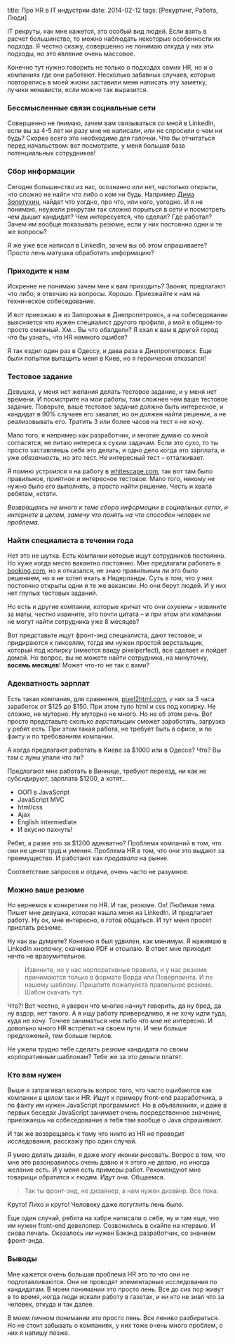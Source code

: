 title: Про HR в IT индустрии
date: 2014-02-12
tags: [Рекуртинг, Работа, Люди]

IT рекруты, как мне кажется, это особый вид людей. Если взять в расчет большинство, то можно наблюдать некоторые особенности их подхода. Я честно скажу, совершенно не понимаю откуда у них эти подходы, но это явление очень массовое.

Конечно тут нужно говорить не только о подходах самих HR, но и о компаниях где они работают. Несколько забавных случаев, которые повторялись в моей жизни заставили меня написать эту заметку, лучики ненависти, если можно так выразится.

### Бессмысленные связи социальные сети

Совершенно не пнимаю, зачем вам связываться со мной в LinkedIn, если вы за 4-5 лет ни разу мне не написали, или не спросили о чем ни будь? Скорее всего это необходимо для галочки. Что бы отчитаться перед начальством: вот посмотрите, у меня большая база потенциальных сотрудников!

### Сбор информации

Сегодня большинство из нас, осознанно или нет, настолько открыты, что сложно не найти что либо о ком ни будь. Например [Дима Золотухин](http://razvedka.in.ua/), найдет что уогдно, про что, или кого, уогодно. И я не понимаю, неужели рекрутам так сложно порыться в сети и посмотреть чем дышит кандидат? Чем интересуется, что сделал? Где работал? Зачем им вообще показывать резюме, если у них постоянно одни и те же вопросы?

Я же уже все написал в LinkedIn, зачем вы об этом спрашиваете? Просто лень матушка обработать информацию?

### Приходите к нам

Искренне не понимаю зачем мне к вам приходить? Звонят, предлагают что либо, я отвечаю на вопросы. Хорошо. Приезжайте к нам на техническое собеседование.

И вот приезжаю я из Запорожья в Днепропетровск, а на собеседовании выясняется что нужен специалист другого профиля, а мой в общем-то просто смежный. Хм... Вы что обалдели? Я ехал к вам в другой город что бы узнать, что HR немного ошибся? 

Я так ездил один раз в Одессу, и дава раза в Днепропетровск. Еще были попытки вытащить меня в Киев, но я героически отказался!

### Тестовое задание

Девушка, у меня нет желания делать тестовое задание, и у меня нет времени. И посмотрите на мои работы, там сложнее чем ваше тестовое задание. Поверьте, ваше тестовое задание должно быть интересное, и кандидат в 90% случаев его завалит, но он должен найти решение, а не реализовывать его. Тратить 3 или более часов на тест я не хочу. 

Мало того, я например как разработчик, и многие думаю со мной согласятся, не питаю интереса к сухим задачам. Если это сухо, то   ты просто заставляешь себя это делать, и одно дело когда это зарплата, и уже *обязанность*, но это тест. Не интересный тест – отталкивает.

Я помню устроился я на работу в [whitescape.com](http://whitescape.com/), так вот там было правильное, приятное и интересное тестовое. Мало того, никому не нужно было его выполнять, а просто найти решение. Честь и хвала ребятам, кстати.

*Возвращаясь не много к теме сбора информации в социальных сетях, и интернете в целом, замечу что понять на что способен человек не проблема.*

### Найти специалиста в течении года

Нет это не шутка. Есть компании которые ищут сотрудников постоянно. Но хуже когда место вакантно постоянно. Мне предлагали работать в [booking.com](http://www.booking.com/), но я отказался, не знаю правильным ли это было решением, но я не хотел ехать в Нидерланды. Суть в том, что у них постоянно открыты одни и те же вакансии. Но они берут людей. И у них нет глупых тестовых заданий.

Но есть и другие компании, которые кричат что они *охуенны* – извините за маты, честно извините, это почти цитата – и при этом эти компании не могут найти сотрудника уже 8 месяцев?

Вот представьте ищут фронт-энд специалиста, дают тестовое, и придираются к пикселям, тогда им нужен простой верстальщик, который под копирку (имеется ввиду pixelperfect), все сделает и пойдет домой. Но вопрос, вы не можете найти сотрудника, на минуточку, **восемь месяцев**! Может что-то не так с вами?

### Адекватность зарплат

Есть такая компания, для сравнения, [pixel2html.com](http://pixel2html.com/), у них за 3 часа заработок от $125 до $150. При этом тупо html и css под копирку. Не сложно, не муторно. Ну муторно не много. Но не об этом речь. Вот просто представьте сколько *верстальщик* сможет заработать, загрузка у ребят есть. При этом такая работа, не требует быть в офисе, и по факту и по требованиям компании.

А когда предлагают работать в Киеве за $1000 или в Одессе? Что? Вы там с луны упали что ли?

Предлагают мне работать в Виннице, требуют переезд, ни как не субсидируют, зарплата $1200, а хотят...

* ООП в JavaScript
* JavaScript MVC
* html/css
* Ajax
* English intermediate
* И вкусно пахнуть!

Ребят, а разве это за $1200 адекватно? Проблема компаний в том, что они не ценят труд и умения. Проблема HR в том, что они это выдают за преимущество. И работают как *продавала* на рынке.

Соответствие запросов и отдачи, очень часто не разумное.

### Можно ваше резюме

Но вернемся к конкретике по HR. И так, резюме. Ох! Любимая тема. Пишет мне девушка, которая нашла меня на LinkedIn. И предлагает работу. Ну ок, мне интересно, я готов общаться. И тут меня просят прислать резюме. 

Ну как вы думаете? Конечно я был удвилен, как минимум. Я нажимаю в LinkedIn кнопочку, скачиваю PDF и отсылаю. В ответ мне приходит нечто не вразумительное. 

> Извините, но у нас корпоративные правила, и у нас резюме принимаются только в формате Ворда или Поверпоинта. И по нашему шаблону. Пришлите пожалуйста правильное резюме. Шабон скачать тут.

Что?! Вот честно, я уверен что многие начнут говорить, да ну бред, да ну вздор, нет такого. А я ищу работу привередливо, я не хочу идти туда, куда не хочу. Точнее заниматься чем либо что мне не интересно. И довольно много HR встретил на своем пути. И чем больше предложений, тем больше перлов.

Не ужели трудно тебе сделать резюме кандидата по своим корпоративным шаблонам? Тебе же за это деньги платят.

### Кто вам нужен

Выше я затрагивал вскользь вопрос того, что часто ошибаются как компании в целом так и HR. Ищут к примеру front-end разработчика, а по факту им нужен JavaScript программист. Но в объявлениях, и даже в первых беседах JavaScript занимает очень посредственное значение, приезжаешь на собеседование а тебя там вообще о Java спрашивают.

И так же возвращаясь к тому что никто из HR не проводит исследования, расскажу про один случай.

Я умею делать дизайн, я даже могу иконки рисовать. Вопрос в том, что мне это разонравилось очень давно и я этого не делаю, но иногда желание есть. И у меня есть примеры работ. Рекомендуют мне товарищи обратится к людям. Идут они. Общаемся. 

>Так ты фронт-энд, не дизайнер, а нам нужен дизайнр. Все пока.

Круто! Лихо и круто! Человеку даже погуглить лень было.

Еще один случай, ребята на хабре написали о себе, ну и там еще, что им нужен front-end девелопер. Созвонились в скайпе на нтервью. И снова печаль. Оказалось им нужен Бэкэнд разработчик, со знанием фронт-энда. 

### Выводы

Мне кажется очень большая проблема HR это то что они не подготавливаются. Они не проводят элементарные исследования по кандидатам. В моем понимании это просто лень. Все до сих пор живут в то время, когда люди искали работу в газетах, и ни кто не знал что за человек, откуда и так далее.

В моем личном понимании это просто лень. Все лениво разбираться. Но не стоит забывать о компаниях, у них тоже очень много проблем, о них я напишу позже.